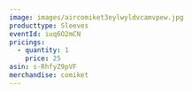 ```yaml
---
image: images/aircomiket3eylwyldvcamvpew.jpg
producttype: Sleeves
eventId: iuq6O2mCN
pricings:
  - quantity: 1
    price: 25
asin: s-RhfyZ9pVF
merchandise: comiket
---
```

